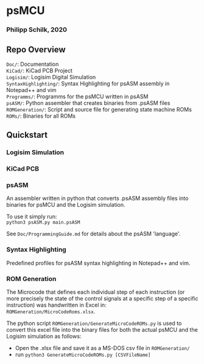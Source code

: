 # psMCU
### Philipp Schilk, 2020

## Repo Overview
`Doc/`: Documentation  
`KiCad/`: KiCad PCB Project  
`Logisim/`: Logisim Digital Simulation  
`SyntaxHighlighting/`: Syntax Highlighting for psASM assembly in Notepad++ and vim  
`Programms/`: Programms for the psMCU written in psASM  
`psASM/`: Python assembler that creates binaries from .psASM files  
`ROMGeneration/`: Script and source file for generating state machine ROMs  
`ROMs/`: Binaries for all ROMs  

## Quickstart

### Logisim Simulation

### KiCad PCB

### psASM
An assembler written in python that converts .psASM assembly files
into binaries for psMCU and the Logisim simulation.  

To use it simply run:  
`python3 psASM.py main.psASM`

See `Doc/ProgrammingGuide.md` for details about the psASM 'language'.

### Syntax Highlighting 
Predefined profiles for psASM syntax highlighting in Notepad++ and vim.

### ROM Generation
The Microcode that defines each individual step of each instruction (or
more precisely the state of the control signals at a specific step of 
a specific instruction) was handwritten in Excel in:   
`ROMGeneration/MicroCodeRoms.xlsx`.

The python script `ROMGeneration/GenerateMicroCodeROMs.py` is used to  
convert this excel file into the binary files for both the actual
psMCU and the Logisim simulation as follows:  

 - Open the .xlsx file and save it as a MS-DOS csv file in `ROMGeneration/`
 - run `python3 GenerateMicroCodeROMs.py [CSVFileName]` 

